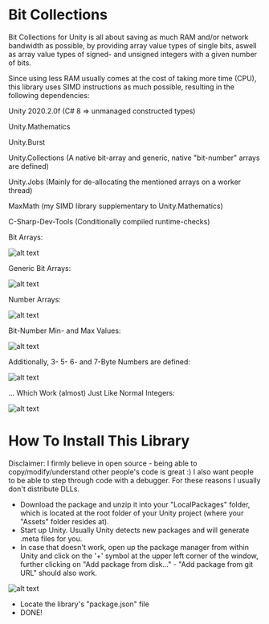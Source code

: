 # Bit Collections

Bit Collections for Unity is all about saving as much RAM and/or network bandwidth as possible, by providing array value types of single bits, aswell as array value types of signed- and unsigned integers with a given number of bits.

Since using less RAM usually comes at the cost of taking more time (CPU), this library uses SIMD instructions as much possible, resulting in the following dependencies:

Unity 2020.2.0f (C# 8 => unmanaged constructed types)

Unity.Mathematics

Unity.Burst

Unity.Collections (A native bit-array and generic, native "bit-number" arrays are defined)

Unity.Jobs (Mainly for de-allocating the mentioned arrays on a worker thread)

MaxMath (my SIMD library supplementary to Unity.Mathematics)

C-Sharp-Dev-Tools (Conditionally compiled runtime-checks)






Bit Arrays:

![alt text](https://i.imgur.com/NvwjrnH.png)




Generic Bit Arrays:

![alt text](https://i.imgur.com/mvWMvll.png)




Number Arrays:

![alt text](https://i.imgur.com/ViNwApd.png)




Bit-Number Min- and Max Values:

![alt text](https://i.imgur.com/snM6KaI.png)




Additionally, 3- 5- 6- and 7-Byte Numbers are defined:

![alt text](https://i.imgur.com/Gl8eguA.png)




... Which Work (almost) Just Like Normal Integers:

![alt text](https://i.imgur.com/KD670VA.png)


# How To Install This Library

Disclaimer: I firmly believe in open source - being able to copy/modify/understand other people's code is great :)
I also want people to be able to step through code with a debugger.
For these reasons I usually don't distribute DLLs.

- Download the package and unzip it into your "LocalPackages" folder, which is located at the root folder of your Unity project (where your "Assets" folder resides at).
- Start up Unity. Usually Unity detects new packages and will generate .meta files for you.
- In case that doesn't work, open up the package manager from within Unity and click on the '+' symbol at the upper left corner of the window, further clicking on "Add package from disk..." - "Add package from git URL" should also work.

![alt text](https://i.imgur.com/QcqF96e.png)

- Locate the library's "package.json" file
- DONE! 

